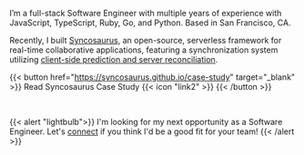 I’m a full-stack Software Engineer with multiple years of experience with JavaScript, TypeScript, Ruby, Go, and Python. Based in San Francisco, CA.

Recently, I built [Syncosaurus](https://syncosaurus.github.io), an open-source, serverless framework for real-time collaborative applications, featuring a synchronization system utilizing [client-side prediction and server reconciliation](https://en.wikipedia.org/wiki/Client-side_prediction).

{{< button href="https://syncosaurus.github.io/case-study" target="_blank" >}}
Read Syncosaurus Case Study {{< icon "link2" >}}
{{< /button >}}

&nbsp;

{{< alert "lightbulb">}}
I'm looking for my next opportunity as a Software Engineer. Let's [connect](/about/#contact) if you think I'd be a good fit for your team!
{{< /alert >}}

